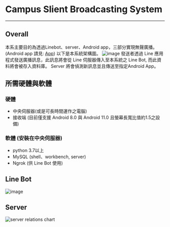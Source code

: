 # Campus Slient Broadcasting System
---
## Overall
本系主要目的為透過Linebot、server、Android app，三部分實現無聲廣播。(Android app 請見: [App](https://github.com/jason355/CSBS-Yunan))
以下是本系統架構圖。
![image](https://github.com/user-attachments/assets/7fe78704-8096-4fec-bbbf-dc97974ea9ce)
發送者透過 Line 應用程式發送廣播訊息，此訊息將會從 Line 伺服器傳入至本系統之 Line Bot, 而此資料將會被存入資料庫。
Server 將會偵測新訊息並且傳送至指定Android App。

## 所需硬體與軟體
### 硬體
- 中央伺服器(或是可長時間運作之電腦)
- 接收端 (目前僅支援 Android 8.0 與 Android 11.0 且螢幕長寬比值約1.5之設備)
### 軟體 (安裝在中央伺服器)
- python 3.7以上
- MySQL (shell、workbench, server)
- Ngrok (供 Line Bot 使用)

## Line Bot
![image](https://github.com/user-attachments/assets/8ffae464-efbc-4df3-a43f-ff7832545b2d)

## Server
![server relations chart](https://github.com/user-attachments/assets/cbee0379-926f-4e67-bef1-5f24ed1ecec1)
